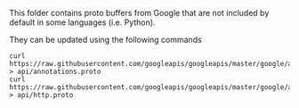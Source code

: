 This folder contains proto buffers from Google that are not included by default
in some languages (i.e. Python).

They can be updated using the following commands
```
curl https://raw.githubusercontent.com/googleapis/googleapis/master/google/api/annotations.proto > api/annotations.proto     
curl https://raw.githubusercontent.com/googleapis/googleapis/master/google/api/http.proto > api/http.proto
```
